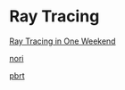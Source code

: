 # Ray Tracing

[Ray Tracing in One Weekend](https://raytracing.github.io/)

[nori](https://wjakob.github.io/nori/)

[pbrt](https://www.pbrt.org/)
